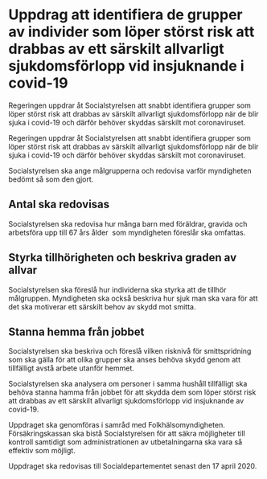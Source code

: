 # Uppdrag att identifiera de grupper av individer som löper störst risk att drabbas av ett särskilt allvarligt sjukdomsförlopp vid insjuknande i covid-19

Regeringen uppdrar åt Socialstyrelsen att snabbt identifiera grupper som löper störst risk att drabbas av särskilt allvarligt sjukdomsförlopp när de blir sjuka i covid-19 och därför behöver skyddas särskilt mot coronaviruset.

Regeringen uppdrar åt Socialstyrelsen att snabbt identifiera grupper som löper störst risk att drabbas av särskilt allvarligt sjukdomsförlopp när de blir sjuka i covid-19 och därför behöver skyddas särskilt mot coronaviruset.

Socialstyrelsen ska ange målgrupperna och redovisa varför myndigheten bedömt så som den gjort.

## Antal ska redovisas

Socialstyrelsen ska redovisa hur många barn med föräldrar, gravida och arbetsföra upp till 67 års ålder  som myndigheten föreslår ska omfattas.

## Styrka tillhörigheten och beskriva graden av allvar

Socialstyrelsen ska föreslå hur individerna ska styrka att de tillhör målgruppen. Myndigheten ska också beskriva hur sjuk man ska vara för att det ska motiverar ett särskilt behov av skydd mot smitta.

## Stanna hemma från jobbet

Socialstyrelsen ska beskriva och föreslå vilken risknivå för smittspridning som ska gälla för att olika grupper ska anses behöva skydd genom att tillfälligt avstå arbete utanför hemmet.

Socialstyrelsen ska analysera om personer i samma hushåll tillfälligt ska behöva stanna hamma från jobbet för att skydda dem som löper störst risk att drabbas av ett särskilt allvarligt sjukdomsförlopp vid insjuknande av covid-19.

Uppdraget ska genomföras i samråd med Folkhälsomyndigheten. Försäkringskassan ska bistå Socialstyrelsen för att säkra möjligheter till kontroll samtidigt som administrationen av utbetalningarna ska vara så effektiv som möjligt.

Uppdraget ska redovisas till Socialdepartementet senast den 17 april 2020.
